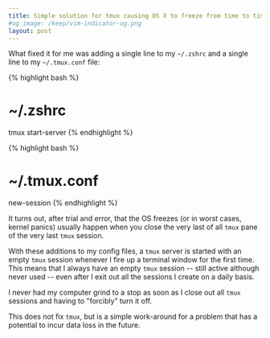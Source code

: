 ```yaml
---
title: Simple solution for tmux causing OS X to freeze from time to time
#og_image: /keep/vim-indicator-og.png
layout: post
---
```


What fixed it for me was adding a single line to my `~/.zshrc` and a single line to my `~/.tmux.conf` file:

{% highlight bash %}
# ~/.zshrc
tmux start-server
{% endhighlight %}

{% highlight bash %}
# ~/.tmux.conf
new-session
{% endhighlight %}

It turns out, after trial and error, that the OS freezes (or in worst cases, kernel panics) usually happen
when you close the very last of all `tmux` pane of the very last `tmux` session. 

With these additions to my config files, a `tmux` server is started with an empty `tmux` session whenever I fire up a terminal
window for the first time. This means that I always have an empty `tmux` session -- still active although never used -- even after
I exit out all the sessions I create on a daily basis.

I never had my computer grind to a stop as soon as I close out all `tmux`
sessions and having to "forcibly" turn it off.

This does not fix `tmux`, but is a simple work-around for a problem that has
a potential to incur data loss in the future.


